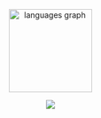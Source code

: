 
<div align="center">
  <img src="https://github-readme-stats.vercel.app/api/top-langs?username=ggiordani95&locale=en&hide_title=false&layout=compact&card_width=320&langs_count=5&theme=rose_pine&hide_border=false" height="150" alt="languages graph"  />
</div>

<p align="center">
  <a href="https://skillicons.dev">
    <img src="https://skillicons.dev/icons?i=javascript,typescript,react,tailwindcss,nodejs" />
  </a>
</p>






